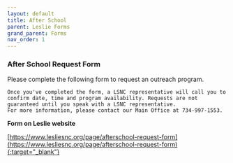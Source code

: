 ```yaml
---
layout: default
title: After School
parent: Leslie Forms
grand_parent: Forms
nav_order: 1
---
```


### After School Request Form

Please complete the following form to request an outreach program.

    Once you've completed the form, a LSNC representative will call you to confirm date, time and program availability. Requests are not guaranteed until you speak with a LSNC representative.
    For more information, please contact our Main Office at 734-997-1553. 

**Form on Leslie website**

[https://www.lesliesnc.org/page/afterschool-request-form](https://www.lesliesnc.org/page/afterschool-request-form){:target="_blank"}